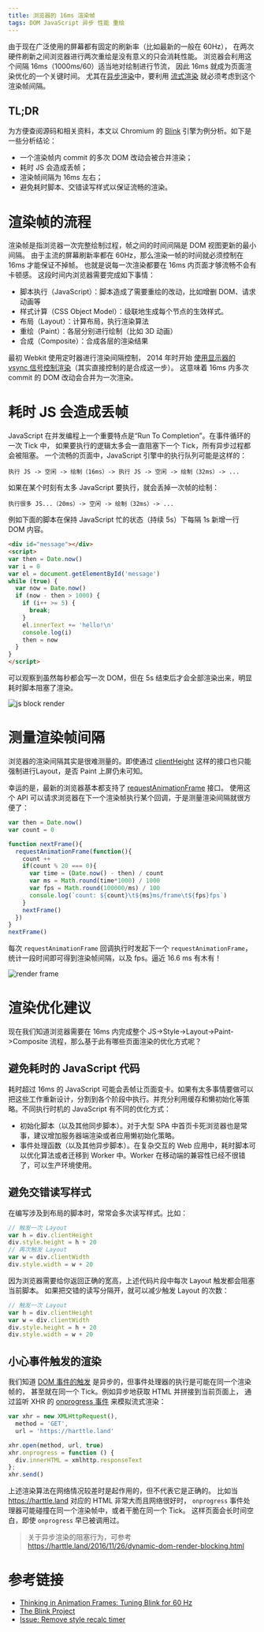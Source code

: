```yaml
---
title: 浏览器的 16ms 渲染帧
tags: DOM JavaScript 异步 性能 重绘
---
```


由于现在广泛使用的屏幕都有固定的刷新率（比如最新的一般在 60Hz），
在两次硬件刷新之间浏览器进行两次重绘是没有意义的只会消耗性能。
浏览器会利用这个间隔 16ms（1000ms/60）适当地对绘制进行节流，
因此 16ms 就成为页面渲染优化的一个关键时间。
尤其在[异步渲染][async-render]中，要利用 [流式渲染][css-js-render] 就必须考虑到这个渲染帧间隔。

## TL;DR

为方便查阅源码和相关资料，本文以 Chromium 的 [Blink][blink] 引擎为例分析。如下是一些分析结论：

* 一个渲染帧内 commit 的多次 DOM 改动会被合并渲染；
* 耗时 JS 会造成丢帧；
* 渲染帧间隔为 16ms 左右；
* 避免耗时脚本、交错读写样式以保证流畅的渲染。

<!--more-->

# 渲染帧的流程

渲染帧是指浏览器一次完整绘制过程，帧之间的时间间隔是 DOM 视图更新的最小间隔。
由于主流的屏幕刷新率都在 60Hz，那么渲染一帧的时间就必须控制在 16ms 才能保证不掉帧。
也就是说每一次渲染都要在 16ms 内页面才够流畅不会有卡顿感。
这段时间内浏览器需要完成如下事情：

* 脚本执行（JavaScript）：脚本造成了需要重绘的改动，比如增删 DOM、请求动画等
* 样式计算（CSS Object Model）：级联地生成每个节点的生效样式。
* 布局（Layout）：计算布局，执行渲染算法
* 重绘（Paint）：各层分别进行绘制（比如 3D 动画）
* 合成（Composite）：合成各层的渲染结果

最初 Webkit 使用定时器进行渲染间隔控制，
2014 年时开始 [使用显示器的 vsync 信号控制渲染][remove-timer]（其实直接控制的是合成这一步）。
这意味着 16ms 内多次 commit 的 DOM 改动会合并为一次渲染。

# 耗时 JS 会造成丢帧

JavaScript 在并发编程上一个重要特点是“Run To Completion”。在事件循环的一次 Tick 中，
如果要执行的逻辑太多会一直阻塞下一个 Tick，所有异步过程都会被阻塞。
一个流畅的页面中，JavaScript 引擎中的执行队列可能是这样的：

```
执行 JS -> 空闲 -> 绘制（16ms）-> 执行 JS -> 空闲 -> 绘制（32ms）-> ...
```

如果在某个时刻有太多 JavaScript 要执行，就会丢掉一次帧的绘制：

```
执行很多 JS...（20ms）-> 空闲 -> 绘制（32ms）-> ...
```

例如下面的脚本在保持 JavaScript 忙的状态（持续 5s）下每隔 1s 新增一行 DOM 内容。

```html
<div id="message"></div>
<script>
var then = Date.now()
var i = 0
var el = document.getElementById('message')
while (true) {
  var now = Date.now()
  if (now - then > 1000) {
    if (i++ >= 5) {
      break;
    }
    el.innerText += 'hello!\n'
    console.log(i)
    then = now
  }
}
</script>
```

可以观察到虽然每秒都会写一次 DOM，但在 5s 结束后才会全部渲染出来，明显耗时脚本阻塞了渲染。

![js block render](/assets/img/blog/dom/js-block-render.gif)

# 测量渲染帧间隔 

浏览器的渲染间隔其实是很难测量的。即使通过 [clientHeight][client-size] 这样的接口也只能强制进行Layout，是否 Paint 上屏仍未可知。

幸运的是，最新的浏览器基本都支持了 [requestAnimationFrame][requestAnimationFrame] 接口。
使用这个 API 可以请求浏览器在下一个渲染帧执行某个回调，于是测量渲染间隔就很方便了：

```javascript
var then = Date.now()
var count = 0

function nextFrame(){
  requestAnimationFrame(function(){
    count ++
    if(count % 20 === 0){
      var time = (Date.now() - then) / count
      var ms = Math.round(time*1000) / 1000
      var fps = Math.round(100000/ms) / 100
      console.log(`count: ${count}\t${ms}ms/frame\t${fps}fps`)
    }
    nextFrame()
  })
}
nextFrame()
```

每次 `requestAnimationFrame` 回调执行时发起下一个 `requestAnimationFrame`，统计一段时间即可得到渲染帧间隔，以及 fps。逼近 16.6 ms 有木有！

![render frame](/assets/img/blog/dom/render-frame.gif)

# 渲染优化建议

现在我们知道浏览器需要在 16ms 内完成整个 JS->Style->Layout->Paint->Composite 流程，那么基于此有哪些页面渲染的优化方式呢？

## 避免耗时的 JavaScript 代码

耗时超过 16ms 的 JavaScript 可能会丢帧让页面变卡。如果有太多事情要做可以把这些工作重新设计，分割到各个阶段中执行。并充分利用缓存和懒初始化等策略。不同执行时机的 JavaScript 有不同的优化方式：

* 初始化脚本（以及其他同步脚本）。对于大型 SPA 中首页卡死浏览器也是常事，建议增加服务器端渲染或者应用懒初始化策略。
* 事件处理函数（以及其他异步脚本）。在复杂交互的 Web 应用中，耗时脚本可以优化算法或者迁移到 Worker 中。Worker 在移动端的兼容性已经不很错了，可以生产环境使用。

## 避免交错读写样式

在编写涉及到布局的脚本时，常常会多次读写样式。比如：

```javascript
// 触发一次 Layout
var h = div.clientHeight
div.style.height = h + 20
// 再次触发 Layout
var w = div.clientWidth
div.style.width = w + 20
```

因为浏览器需要给你返回正确的宽高，上述代码片段中每次 Layout 触发都会阻塞当前脚本。
如果把交错的读写分隔开，就可以减少触发 Layout 的次数：

```javascript
// 触发一次 Layout
var h = div.clientHeight
var w = div.clientWidth
div.style.height = h + 20
div.style.width = w + 20
```

## 小心事件触发的渲染

我们知道 [DOM 事件的触发][dispatchEvent] 是异步的，但事件处理器的执行是可能在同一个渲染帧的，
甚至就在同一个 Tick。例如异步地获取 HTML 并拼接到当前页面上，
通过监听 XHR 的 [onprogress 事件][onprogress] 来模拟流式渲染：

```javascript
var xhr = new XMLHttpRequest(),
  method = 'GET',
  url = 'https://harttle.land'

xhr.open(method, url, true)
xhr.onprogress = function () {
  div.innerHTML = xmlhttp.responseText
};
xhr.send()
```

上述渲染算法在网络情况较差时是起作用的，但不代表它是正确的。
比如当 <https://harttle.land> 对应的 HTML 非常大而且网络很好时，
`onprogress` 事件处理器可能碰撞在同一个渲染帧中，或者干脆在同一个 Tick。
这样页面会长时间空白，即使 `onprogress` 早已被调用过。

> 关于异步渲染的阻塞行为，可参考 <https://harttle.land/2016/11/26/dynamic-dom-render-blocking.html>

# 参考链接

* [Thinking in Animation Frames: Tuning Blink for 60 Hz][thinking-60]
* [The Blink Project][blink]
* [Issue: Remove style recalc timer][remove-timer]

[remove-timer]: https://bugs.chromium.org/p/chromium/issues/detail?id=337617
[blink]: https://chromium.googlesource.com/chromium/blink/
[thinking-60]: https://groups.google.com/a/chromium.org/forum/#!topic/blink-dev/bxIPxpzLprQ
[async-render]: https://harttle.land/2016/11/26/dynamic-dom-render-blocking.html
[css-js-render]: https://harttle.land/2016/11/26/static-dom-render-blocking.html
[client-size]: /2016/04/24/client-height-width.html
[requestAnimationFrame]: https://developer.mozilla.org/zh-CN/docs/Web/API/Window/requestAnimationFrame
[dispatchEvent]: https://developer.mozilla.org/zh-CN/docs/Web/API/EventTarget/dispatchEvent
[onprogress]: https://developer.mozilla.org/zh-CN/docs/Web/API/XMLHttpRequestEventTarget/onprogress
